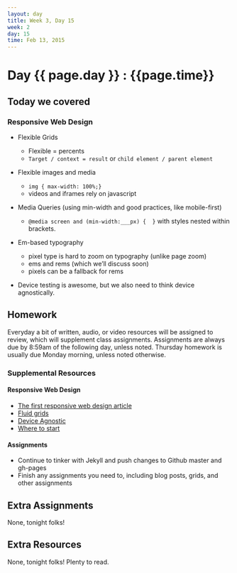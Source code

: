 ```yaml
---
layout: day
title: Week 3, Day 15
week: 2
day: 15
time: Feb 13, 2015
---
```

 
# Day {{ page.day }} : {{page.time}}

## Today we covered


### Responsive Web Design
* Flexible Grids
	* Flexible = percents
	* `Target / context = result`  or `child element / parent element`

* Flexible images and media
	* `img { max-width: 100%;}`
	* videos and iframes rely on javascript
 
* Media Queries (using min-width and good practices, like mobile-first)
	* `@media screen and (min-width:___px) {  }` with styles nested within brackets.

* Em-based typography
	* pixel type is hard to zoom on typography (unlike page zoom)
	* ems and rems (which we’ll discuss soon)
	* pixels can be a fallback for rems
   
* Device testing is awesome, but we also need to think device agnostically.
	


## Homework
Everyday a bit of written, audio, or video resources will be assigned to review, which will supplement class assignments. Assignments are always due by 8:59am of the following day, unless noted. Thursday homework is usually due Monday morning, unless noted otherwise.

### Supplemental Resources

#### Responsive Web Design
* [The first responsive web design article](alistapart.com/article/responsive-web-design)
* [Fluid grids](http://alistapart.com/article/fluidgrids)
* [Device Agnostic](http://trentwalton.com/2014/03/10/device-agnostic)
* [Where to start](http://trentwalton.com/2013/02/07/where-to-start/)

#### Assignments
* Continue to tinker with Jekyll and push changes to Github master and gh-pages
* Finish any assignments you need to, including blog posts, grids, and other assignments


## Extra Assignments
None, tonight folks!


## Extra Resources
None, tonight folks! Plenty to read.
